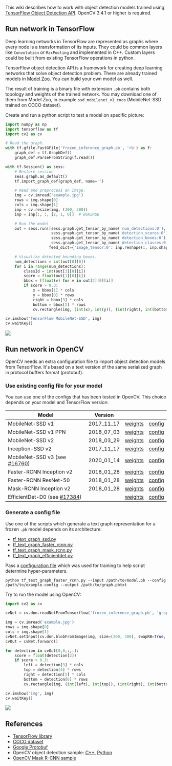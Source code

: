 This wiki describes how to work with object detection models trained using [TensorFlow Object Detection API](https://github.com/tensorflow/models/tree/master/research/object_detection). OpenCV 3.4.1 or higher is required.

## Run network in TensorFlow
Deep learning networks in TensorFlow are represented as graphs where every node is a transformation of its inputs. They could be common layers like `Convolution` or `MaxPooling` and implemented in C++. Custom layers could be built from existing TensorFlow operations in python.

TensorFlow object detection API is a framework for creating deep learning networks that solve object detection problem. There are already trained models in [Model Zoo](https://github.com/tensorflow/models/blob/master/research/object_detection/g3doc/detection_model_zoo.md). You can build your own model as well.

The result of training is a binary file with extension `.pb` contains both topology and weights of the trained network. You may download one of them from Model Zoo, in example `ssd_mobilenet_v1_coco` (MobileNet-SSD trained on COCO dataset).

Create and run a python script to test a model on specific picture:
```python
import numpy as np
import tensorflow as tf
import cv2 as cv

# Read the graph.
with tf.gfile.FastGFile('frozen_inference_graph.pb', 'rb') as f:
    graph_def = tf.GraphDef()
    graph_def.ParseFromString(f.read())

with tf.Session() as sess:
    # Restore session
    sess.graph.as_default()
    tf.import_graph_def(graph_def, name='')

    # Read and preprocess an image.
    img = cv.imread('example.jpg')
    rows = img.shape[0]
    cols = img.shape[1]
    inp = cv.resize(img, (300, 300))
    inp = inp[:, :, [2, 1, 0]]  # BGR2RGB

    # Run the model
    out = sess.run([sess.graph.get_tensor_by_name('num_detections:0'),
                    sess.graph.get_tensor_by_name('detection_scores:0'),
                    sess.graph.get_tensor_by_name('detection_boxes:0'),
                    sess.graph.get_tensor_by_name('detection_classes:0')],
                   feed_dict={'image_tensor:0': inp.reshape(1, inp.shape[0], inp.shape[1], 3)})

    # Visualize detected bounding boxes.
    num_detections = int(out[0][0])
    for i in range(num_detections):
        classId = int(out[3][0][i])
        score = float(out[1][0][i])
        bbox = [float(v) for v in out[2][0][i]]
        if score > 0.3:
            x = bbox[1] * cols
            y = bbox[0] * rows
            right = bbox[3] * cols
            bottom = bbox[2] * rows
            cv.rectangle(img, (int(x), int(y)), (int(right), int(bottom)), (125, 255, 51), thickness=2)

cv.imshow('TensorFlow MobileNet-SSD', img)
cv.waitKey()
```
![](https://user-images.githubusercontent.com/25801568/35504975-a5db962c-04f5-11e8-9a9f-1d803f86af7f.png)

## Run network in OpenCV
OpenCV needs an extra configuration file to import object detection models from TensorFlow. It's based on a text version of the same serialized graph in protocol buffers format (protobuf).

### Use existing config file for your model
You can use one of the configs that has been tested in OpenCV. This choice depends on your model and TensorFlow version:

| Model | Version | ||
|-------|-------------|----|----|
| MobileNet-SSD v1 | 2017_11_17 | [weights](http://download.tensorflow.org/models/object_detection/ssd_mobilenet_v1_coco_2017_11_17.tar.gz) | [config](https://github.com/opencv/opencv_extra/blob/master/testdata/dnn/ssd_mobilenet_v1_coco_2017_11_17.pbtxt)
| MobileNet-SSD v1 PPN | 2018_07_03 | [weights](http://download.tensorflow.org/models/object_detection/ssd_mobilenet_v1_ppn_shared_box_predictor_300x300_coco14_sync_2018_07_03.tar.gz) | [config](https://github.com/opencv/opencv_extra/blob/master/testdata/dnn/ssd_mobilenet_v1_ppn_coco.pbtxt)
| MobileNet-SSD v2 | 2018_03_29 | [weights](http://download.tensorflow.org/models/object_detection/ssd_mobilenet_v2_coco_2018_03_29.tar.gz) | [config](https://github.com/opencv/opencv_extra/blob/master/testdata/dnn/ssd_mobilenet_v2_coco_2018_03_29.pbtxt)
| Inception-SSD v2 | 2017_11_17 | [weights](http://download.tensorflow.org/models/object_detection/ssd_inception_v2_coco_2017_11_17.tar.gz) | [config](https://github.com/opencv/opencv_extra/blob/4.x/testdata/dnn/ssd_inception_v2_coco_2017_11_17.pbtxt)
| MobileNet-SSD v3 (see [#16760](https://github.com/opencv/opencv/pull/16760)) | 2020_01_14 | [weights](http://download.tensorflow.org/models/object_detection/ssd_mobilenet_v3_large_coco_2020_01_14.tar.gz) | [config](https://gist.github.com/dkurt/54a8e8b51beb3bd3f770b79e56927bd7) |
| Faster-RCNN Inception v2 | 2018_01_28 | [weights](http://download.tensorflow.org/models/object_detection/faster_rcnn_inception_v2_coco_2018_01_28.tar.gz) | [config](https://github.com/opencv/opencv_extra/blob/master/testdata/dnn/faster_rcnn_inception_v2_coco_2018_01_28.pbtxt)
| Faster-RCNN ResNet-50 | 2018_01_28 | [weights](http://download.tensorflow.org/models/object_detection/faster_rcnn_resnet50_coco_2018_01_28.tar.gz) | [config](https://github.com/opencv/opencv_extra/blob/master/testdata/dnn/faster_rcnn_resnet50_coco_2018_01_28.pbtxt)
| Mask-RCNN Inception v2 | 2018_01_28 | [weights](http://download.tensorflow.org/models/object_detection/mask_rcnn_inception_v2_coco_2018_01_28.tar.gz) | [config](https://github.com/opencv/opencv_extra/blob/master/testdata/dnn/mask_rcnn_inception_v2_coco_2018_01_28.pbtxt)
| EfficientDet-D0 (see [#17384](https://github.com/opencv/opencv/pull/17384)) | | [weights](https://www.dropbox.com/s/9mqp99fd2tpuqn6/efficientdet-d0.pb?dl=1) | [config](https://github.com/opencv/opencv_extra/blob/master/testdata/dnn/efficientdet-d0.pbtxt)

### Generate a config file
Use one of the scripts which generate a text graph representation for a frozen `.pb` model depends on its architecture:
* [tf_text_graph_ssd.py](https://github.com/opencv/opencv/blob/master/samples/dnn/tf_text_graph_ssd.py)
* [tf_text_graph_faster_rcnn.py](https://github.com/opencv/opencv/blob/master/samples/dnn/tf_text_graph_faster_rcnn.py)
* [tf_text_graph_mask_rcnn.py](https://github.com/opencv/opencv/blob/master/samples/dnn/tf_text_graph_mask_rcnn.py)
* [tf_text_graph_efficientdet.py](https://github.com/opencv/opencv/blob/master/samples/dnn/tf_text_graph_efficientdet.py)

Pass a [configuration file](https://github.com/tensorflow/models/tree/master/research/object_detection/samples/configs) which was used for training to help script determine hyper-parameters.

```
python tf_text_graph_faster_rcnn.py --input /path/to/model.pb --config /path/to/example.config --output /path/to/graph.pbtxt
```


Try to run the model using OpenCV:

```python
import cv2 as cv

cvNet = cv.dnn.readNetFromTensorflow('frozen_inference_graph.pb', 'graph.pbtxt')

img = cv.imread('example.jpg')
rows = img.shape[0]
cols = img.shape[1]
cvNet.setInput(cv.dnn.blobFromImage(img, size=(300, 300), swapRB=True, crop=False))
cvOut = cvNet.forward()

for detection in cvOut[0,0,:,:]:
    score = float(detection[2])
    if score > 0.3:
        left = detection[3] * cols
        top = detection[4] * rows
        right = detection[5] * cols
        bottom = detection[6] * rows
        cv.rectangle(img, (int(left), int(top)), (int(right), int(bottom)), (23, 230, 210), thickness=2)

cv.imshow('img', img)
cv.waitKey()
```

![](https://user-images.githubusercontent.com/25801568/35520173-58e6f99c-0527-11e8-80fc-8a32d1923e04.png)

## References
* [TensorFlow library](https://www.tensorflow.org/)
* [COCO dataset](http://cocodataset.org/#home)
* [Google Protobuf](https://developers.google.com/protocol-buffers/)
* OpenCV object detection sample: [C++](https://github.com/opencv/opencv/blob/master/samples/dnn/object_detection.cpp), [Python](https://github.com/opencv/opencv/blob/master/samples/dnn/object_detection.py)
* [OpenCV Mask R-CNN sample](https://github.com/opencv/opencv/blob/master/samples/dnn/mask_rcnn.py)